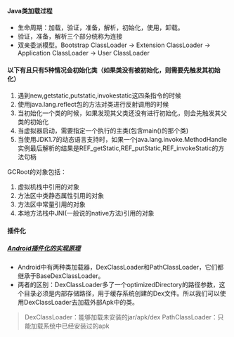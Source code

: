 #### Java类加载过程

* 生命周期：加载，验证，准备，解析，初始化，使用，卸载。
*  验证，准备，解析三个部分统称为连接
* 双亲委派模型。Bootstrap ClassLoader -> Extension ClassLoader -> Application ClassLoader -> User ClassLoader

#### 以下有且只有5种情况会初始化类（如果类没有被初始化，则需要先触发其初始化）
1. 遇到new,getstatic,putstatic,invokestatic这四条指令的时候
2. 使用java.lang.reflect包的方法对类进行反射调用的时候
3. 当初始化一个类的时候，如果发现其父类还没有进行初始化，则会先触发其父类的初始化
4. 当虚拟器启动，需要指定一个执行的主类(包含main()的那个类)
5. 当使用JDK1.7的动态语言支持时，如果一个java.lang.invoke.MethodHandle实例最后解析的结果是REF_getStatic,REF_putStatic,REF_invokeStatic的方法句柄

GCRoot的对象包括：
1. 虚拟机栈中引用的对象
2. 方法区中类静态属性引用的对象
3. 方法区中常量引用的对象
4. 本地方法栈中JNI(一般说的native方法)引用的对象


#### 插件化
##### [Android插件化的实现原理](https://jsonchao.github.io/2018/01/12/Android%20%E6%8F%92%E4%BB%B6%E5%8C%96/)

* Android中有两种类加载器，DexClassLoader和PathClassLoader，它们都继承于BaseDexClassLoader。
* 两者的区别：DexClassLoader多了一个optimizedDirectory的路径参数，这个目录必须是内部存储路径，用于缓存系统创建的Dex文件。所以我们可以使用DexClassLoader去加载外部Apk中的类。

> DexClassLoader：能够加载未安装的jar/apk/dex 
> PathClassLoader：只能加载系统中已经安装过的apk


